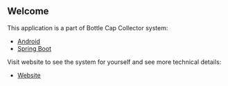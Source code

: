 ## Welcome
This application is a part of Bottle Cap Collector system:<br />
* [Android](https://github.com/RangerBlue/mBottleCapCollector)
* [Spring Boot](https://github.com/RangerBlue/BottleCapCollector/)

Visit website to see the system for yourself and see more technical details:<br />
* [Website](https://rangerblue.github.io/bottle-cap-collector-front/)
